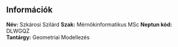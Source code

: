 ## Információk

**Név:** Szkárosi Szilárd
**Szak:** Mérnökinformatikus MSc
**Neptun kód:** DLWGQZ  
**Tantárgy:** Geometriai Modellezés  


